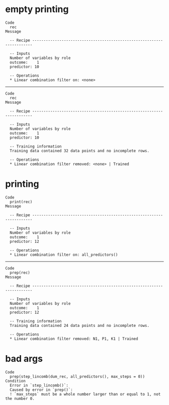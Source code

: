 # empty printing

    Code
      rec
    Message
      
      -- Recipe ----------------------------------------------------------------------
      
      -- Inputs 
      Number of variables by role
      outcome:    1
      predictor: 10
      
      -- Operations 
      * Linear combination filter on: <none>

---

    Code
      rec
    Message
      
      -- Recipe ----------------------------------------------------------------------
      
      -- Inputs 
      Number of variables by role
      outcome:    1
      predictor: 10
      
      -- Training information 
      Training data contained 32 data points and no incomplete rows.
      
      -- Operations 
      * Linear combination filter removed: <none> | Trained

# printing

    Code
      print(rec)
    Message
      
      -- Recipe ----------------------------------------------------------------------
      
      -- Inputs 
      Number of variables by role
      outcome:    1
      predictor: 12
      
      -- Operations 
      * Linear combination filter on: all_predictors()

---

    Code
      prep(rec)
    Message
      
      -- Recipe ----------------------------------------------------------------------
      
      -- Inputs 
      Number of variables by role
      outcome:    1
      predictor: 12
      
      -- Training information 
      Training data contained 24 data points and no incomplete rows.
      
      -- Operations 
      * Linear combination filter removed: N1, P1, K1 | Trained

# bad args

    Code
      prep(step_lincomb(dum_rec, all_predictors(), max_steps = 0))
    Condition
      Error in `step_lincomb()`:
      Caused by error in `prep()`:
      ! `max_steps` must be a whole number larger than or equal to 1, not the number 0.

